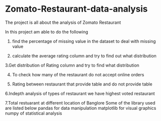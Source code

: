# Zomato-Restaurant-data-analysis
The project is all about the analysis of Zomato Restaurant 

In this project am able to do the following

1. find the percentage of missing value in the dataset to deal with missing value

2. calculate the average rating column and try to find out what distribution 

3.Get distribution of Rating column and try to find what distribution 

4. To check how many of the restaurant do not accept online orders

5. Rating between restaurant that provide table and do not provide table 

6.Indepth analysis of types of restaurant we have highest voted restaurant

7.Total restuarant at different location of Banglore
 Some of the library used are listed below
 pandas for data manipulation
 matplotlib for visual graphics
 numpy of statistical analysis

